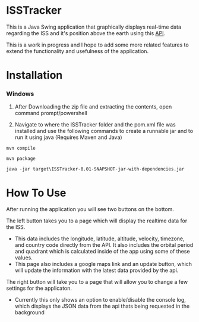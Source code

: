 # ISSTracker
  This is a Java Swing application that graphically displays real-time data regarding the ISS and it's position above the earth using this [API](https://wheretheiss.at/w/developer). 
  
  This is a work in progress and I hope to add some more related features to extend the functionality and usefulness of the application.
  

# Installation
### Windows
  1. After Downloading the zip file and extracting the contents, open command prompt/powershell

  2. Navigate to where the ISSTracker folder and the pom.xml file was installed and use the following commands to create a runnable jar and to run it using java (Requires Maven and Java)

  ```
  mvn compile
  
  mvn package
  
  java -jar target\ISSTracker-0.01-SNAPSHOT-jar-with-dependencies.jar
  ```

# How To Use

  After running the application you will see two buttons on the bottom.
  
  The left button takes you to a page which will display the realtime data for the ISS. 
  - This data includes the longitude, latitude, altitude, velocity, timezone, and country code directly from the API. It also includes the orbital period and quadrant which is calculated inside of the app using some of these values.
  - This page also includes a google maps link and an update button, which will update the information with the latest data provided by the api.

  The right button will take you to a page that will allow you to change a few settings for the applicaton.
  - Currently this only shows an option to enable/disable the console log, which displays the JSON data from the api thats being requested in the background
  
